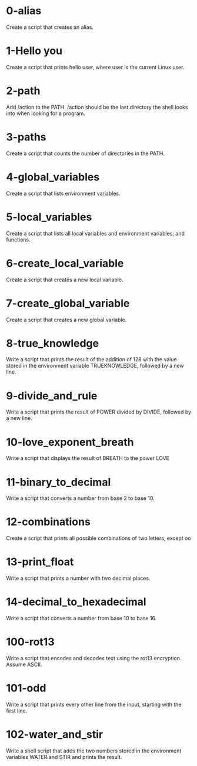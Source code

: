 0-alias
==
Create a script that creates an alias.

1-Hello you
==
Create a script that prints hello user, where user is the current Linux user.

2-path
==
Add /action to the PATH. /action should be the last directory the shell looks into when looking for a program.

3-paths
==
Create a script that counts the number of directories in the PATH.

4-global_variables
==
Create a script that lists environment variables.

5-local_variables
==
Create a script that lists all local variables and environment variables, and functions.

6-create_local_variable
==
Create a script that creates a new local variable.

7-create_global_variable
==
Create a script that creates a new global variable.

8-true_knowledge
==
Write a script that prints the result of the addition of 128 with the value stored in the environment variable TRUEKNOWLEDGE, followed by a new line.

9-divide_and_rule
==
Write a script that prints the result of POWER divided by DIVIDE, followed by a new line.

10-love_exponent_breath
==
Write a script that displays the result of BREATH to the power LOVE

11-binary_to_decimal
==
Write a script that converts a number from base 2 to base 10.

12-combinations
==
Create a script that prints all possible combinations of two letters, except oo

13-print_float
==
Write a script that prints a number with two decimal places.

14-decimal_to_hexadecimal
==
Write a script that converts a number from base 10 to base 16.

100-rot13
==
Write a script that encodes and decodes text using the rot13 encryption. Assume ASCII.

101-odd
==
Write a script that prints every other line from the input, starting with the first line.

102-water_and_stir
==
Write a shell script that adds the two numbers stored in the environment variables WATER and STIR and prints the result.
